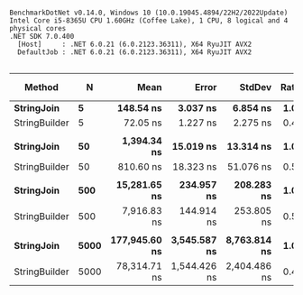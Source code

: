 ```

BenchmarkDotNet v0.14.0, Windows 10 (10.0.19045.4894/22H2/2022Update)
Intel Core i5-8365U CPU 1.60GHz (Coffee Lake), 1 CPU, 8 logical and 4 physical cores
.NET SDK 7.0.400
  [Host]     : .NET 6.0.21 (6.0.2123.36311), X64 RyuJIT AVX2
  DefaultJob : .NET 6.0.21 (6.0.2123.36311), X64 RyuJIT AVX2


```
| Method        | N    | Mean          | Error        | StdDev       | Ratio | RatioSD | Gen0    | Allocated | Alloc Ratio |
|-------------- |----- |--------------:|-------------:|-------------:|------:|--------:|--------:|----------:|------------:|
| **StringJoin**    | **5**    |     **148.54 ns** |     **3.037 ns** |     **6.854 ns** |  **1.00** |    **0.07** |  **0.0432** |     **136 B** |        **1.00** |
| StringBuilder | 5    |      72.05 ns |     1.227 ns |     2.275 ns |  0.49 |    0.03 |  0.0509 |     160 B |        1.18 |
|               |      |               |              |              |       |         |         |           |             |
| **StringJoin**    | **50**   |   **1,394.34 ns** |    **15.019 ns** |    **13.314 ns** |  **1.00** |    **0.01** |  **0.5627** |    **1768 B** |        **1.00** |
| StringBuilder | 50   |     810.60 ns |    18.323 ns |    51.076 ns |  0.58 |    0.04 |  0.4072 |    1280 B |        0.72 |
|               |      |               |              |              |       |         |         |           |             |
| **StringJoin**    | **500**  |  **15,281.65 ns** |   **234.957 ns** |   **208.283 ns** |  **1.00** |    **0.02** |  **6.5308** |   **20568 B** |        **1.00** |
| StringBuilder | 500  |   7,916.83 ns |   144.914 ns |   253.805 ns |  0.52 |    0.02 |  4.3488 |   13680 B |        0.67 |
|               |      |               |              |              |       |         |         |           |             |
| **StringJoin**    | **5000** | **177,945.60 ns** | **3,545.587 ns** | **8,763.814 ns** |  **1.00** |    **0.07** | **68.8477** |  **217568 B** |        **1.00** |
| StringBuilder | 5000 |  78,314.71 ns | 1,544.426 ns | 2,404.486 ns |  0.44 |    0.02 | 39.1846 |  123256 B |        0.57 |
